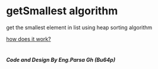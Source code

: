 # getSmallest algorithm

get the smallest element in list using heap sorting algorithm

[how does it work?](https://github.com/Bu64p/Heap_Sorting#how-does-it-work)

#
<b><i>Code and Design By Eng.Parsa Gh (Bu64p)</b></i>
